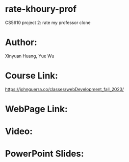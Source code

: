 # rate-khoury-prof
CS5610 project 2: rate my professor clone
# Author:
Xinyuan Huang, Yue Wu
# Course Link:
https://johnguerra.co/classes/webDevelopment_fall_2023/
# WebPage Link:

# Video: 

# PowerPoint Slides:


